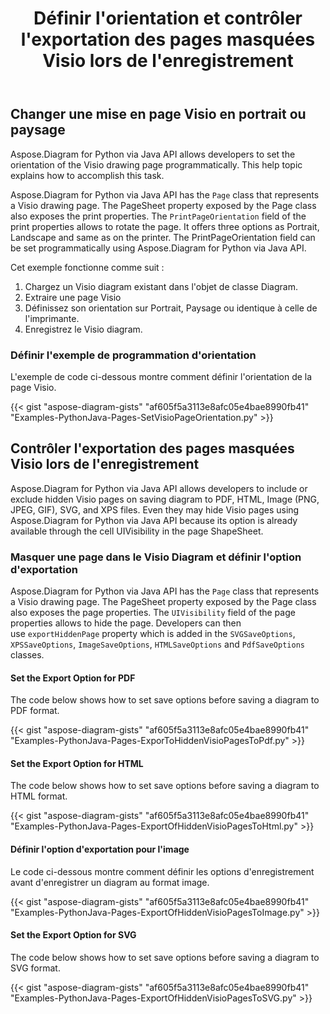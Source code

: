 ﻿---
title: Définir l'orientation et contrôler l'exportation des pages masquées Visio lors de l'enregistrement
type: docs
weight: 20
url: /fr/python-java/set-orientation-and-control-the-export-of-hidden-visio-pages-on-saving/
---
## **Changer une mise en page Visio en portrait ou paysage**
Aspose.Diagram for Python via Java API allows developers to set the orientation of the Visio drawing page programmatically. This help topic explains how to accomplish this task.

Aspose.Diagram for Python via Java API has the `Page` class that represents a Visio drawing page. The PageSheet property exposed by the Page class also exposes the print properties. The `PrintPageOrientation` field of the print properties allows to rotate the page. It offers three options as Portrait, Landscape and same as on the printer. The PrintPageOrientation field can be set programmatically using Aspose.Diagram for Python via Java API.

Cet exemple fonctionne comme suit :

1. Chargez un Visio diagram existant dans l'objet de classe Diagram.
1. Extraire une page Visio
1. Définissez son orientation sur Portrait, Paysage ou identique à celle de l'imprimante.
1. Enregistrez le Visio diagram.

### **Définir l'exemple de programmation d'orientation**
L'exemple de code ci-dessous montre comment définir l'orientation de la page Visio.

{{< gist "aspose-diagram-gists" "af605f5a3113e8afc05e4bae8990fb41" "Examples-PythonJava-Pages-SetVisioPageOrientation.py" >}}

## **Contrôler l'exportation des pages masquées Visio lors de l'enregistrement**
Aspose.Diagram for Python via Java API allows developers to include or exclude hidden Visio pages on saving diagram to PDF, HTML, Image (PNG, JPEG, GIF), SVG, and XPS files. Even they may hide Visio pages using Aspose.Diagram for Python via Java API because its option is already available through the cell UIVisibility in the page ShapeSheet.

### **Masquer une page dans le Visio Diagram et définir l'option d'exportation**
Aspose.Diagram for Python via Java API has the `Page` class that represents a Visio drawing page. The PageSheet property exposed by the Page class also exposes the page properties. The `UIVisibility` field of the page properties allows to hide the page. Developers can then use `exportHiddenPage` property which is added in the `SVGSaveOptions`, `XPSSaveOptions`, `ImageSaveOptions`, `HTMLSaveOptions` and `PdfSaveOptions` classes.

#### **Set the Export Option for PDF**
The code below shows how to set save options before saving a diagram to PDF format.

{{< gist "aspose-diagram-gists" "af605f5a3113e8afc05e4bae8990fb41" "Examples-PythonJava-Pages-ExporToHiddenVisioPagesToPdf.py" >}}

#### **Set the Export Option for HTML**
The code below shows how to set save options before saving a diagram to HTML format.

{{< gist "aspose-diagram-gists" "af605f5a3113e8afc05e4bae8990fb41" "Examples-PythonJava-Pages-ExportOfHiddenVisioPagesToHtml.py" >}}

#### **Définir l'option d'exportation pour l'image**
Le code ci-dessous montre comment définir les options d'enregistrement avant d'enregistrer un diagram au format image.

{{< gist "aspose-diagram-gists" "af605f5a3113e8afc05e4bae8990fb41" "Examples-PythonJava-Pages-ExportOfHiddenVisioPagesToImage.py" >}}

#### **Set the Export Option for SVG**
The code below shows how to set save options before saving a diagram to SVG format.

{{< gist "aspose-diagram-gists" "af605f5a3113e8afc05e4bae8990fb41" "Examples-PythonJava-Pages-ExportOfHiddenVisioPagesToSVG.py" >}}
